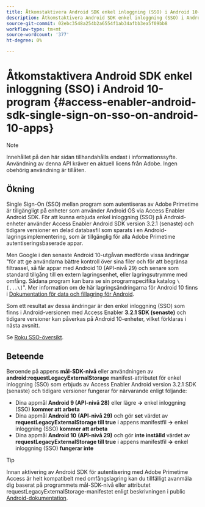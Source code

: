 ```yaml
---
title: Åtkomstaktivera Android SDK enkel inloggning (SSO) i Android 10-program
description: Åtkomstaktivera Android SDK enkel inloggning (SSO) i Android 10-program
source-git-commit: 02ebc3548a254b2a6554f1ab34afbb3ea5f09bb8
workflow-type: tm+mt
source-wordcount: '377'
ht-degree: 0%

---
```


# Åtkomstaktivera Android SDK enkel inloggning (SSO) i Android 10-program {#access-enabler-android-sdk-single-sign-on-sso-on-android-10-apps}

>[!NOTE]
>
>Innehållet på den här sidan tillhandahålls endast i informationssyfte. Användning av denna API kräver en aktuell licens från Adobe. Ingen obehörig användning är tillåten.

## Ökning

Single Sign-On (SSO) mellan program som autentiseras av Adobe Primetime är tillgängligt på enheter som använder Android OS via Access Enabler Android SDK. För att kunna erbjuda enkel inloggning (SSO) på Android-enheter använder Access Enabler Android SDK version 3.2.1 (senaste) och tidigare versioner en delad databasfil som sparats i en Android-lagringsimplementering, som är tillgänglig för alla Adobe Primetime autentiseringsbaserade appar.

Men Google i den senaste Android 10-utgåvan medförde vissa ändringar &quot;för att ge användarna bättre kontroll över sina filer och för att begränsa filtrassel, så får appar med Android 10 (API-nivå 29) och senare som standard tillgång till en extern lagringsenhet, eller lagringsutrymme med omfång. Sådana program kan bara se sin programspecifika katalog `\[...\]`&quot;. Mer information om de här lagringsändringarna för Android 10 finns i [Dokumentation för data och fillagring för Android](https://developer.android.com/training/data-storage/files/external-scoped).

Som ett resultat av dessa ändringar är den enkel inloggning (SSO) som finns i Android-versionen med Access Enabler **3.2.1 SDK (senaste)** och tidigare versioner kan påverkas på Android 10-enheter, vilket förklaras i nästa avsnitt.

Se [Roku SSO-översikt](/help/authentication/roku-sso-overview.md).

## Beteende

Beroende på appens **mål-SDK-nivå** eller användningen av **android:requestLegacyExternalStorage** manifest-attributet för enkel inloggning (SSO) som erbjuds av Access Enabler Android version 3.2.1 SDK (senaste) och tidigare versioner fungerar för närvarande enligt följande:

- Dina appmål **Android 9 (API-nivå 28)** eller lägre **-\>** enkel inloggning (SSO) **kommer att arbeta**
- Dina appmål **Android 10** **(API-nivå 29)** och gör **set** värdet av **requestLegacyExternalStorage till true** i appens manifestfil **-\>** enkel inloggning (SSO) **kommer att arbeta**
- Dina appmål **Android 10** **(API-nivå 29)** och gör **inte inställd** värdet av **requestLegacyExternalStorage till true** i appens manifestfil **-\>** enkel inloggning (SSO) **fungerar inte**


>[!TIP]
>
> Innan aktivering av Android SDK för autentisering med Adobe Primetime Access är helt kompatibelt med omfångslagring kan du tillfälligt avanmäla dig baserat på programmets mål-SDK-nivå eller attributet requestLegacyExternalStorage-manifestet enligt beskrivningen i public [Android-dokumentation](https://developer.android.com/training/data-storage/files/external-scoped#opt-out-of-scoped-storage).
